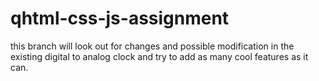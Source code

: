 # qhtml-css-js-assignment
this branch will look out for changes and possible modification in the existing digital to analog clock and try to add  as many cool features as it can.


